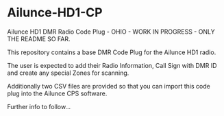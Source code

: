# Ailunce-HD1-CP
Ailunce HD1 DMR Radio Code Plug - OHIO - WORK IN PROGRESS - ONLY THE README SO FAR.

This repository contains a base DMR Code Plug for the Ailunce HD1 radio. 

The user is expected to add their Radio Information, Call Sign with DMR ID and create any special Zones for scanning.

Additionally two CSV files are provided so that you can import this code plug into the Ailunce CPS software.

Further info to follow...

